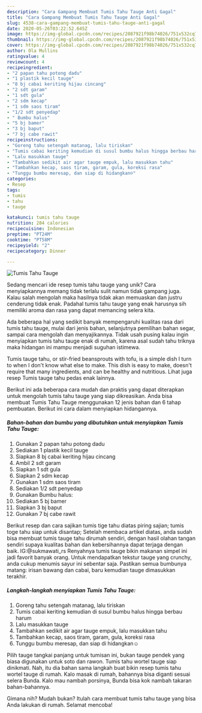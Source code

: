 ```yaml
---
description: "Cara Gampang Membuat Tumis Tahu Tauge Anti Gagal"
title: "Cara Gampang Membuat Tumis Tahu Tauge Anti Gagal"
slug: 4538-cara-gampang-membuat-tumis-tahu-tauge-anti-gagal
date: 2020-05-26T03:22:52.645Z
image: https://img-global.cpcdn.com/recipes/2087921f98b74026/751x532cq70/tumis-tahu-tauge-foto-resep-utama.jpg
thumbnail: https://img-global.cpcdn.com/recipes/2087921f98b74026/751x532cq70/tumis-tahu-tauge-foto-resep-utama.jpg
cover: https://img-global.cpcdn.com/recipes/2087921f98b74026/751x532cq70/tumis-tahu-tauge-foto-resep-utama.jpg
author: Ola Mullins
ratingvalue: 4
reviewcount: 4
recipeingredient:
- "2 papan tahu potong dadu"
- "1 plastik kecil tauge"
- "8 bj cabai keriting hijau cincang"
- "2 sdt garam"
- "1 sdt gula"
- "2 sdm kecap"
- "1 sdm saos tiram"
- "1/2 sdt penyedap"
- " Bumbu halus"
- "5 bj bamer"
- "3 bj baput"
- "7 bj cabe rawit"
recipeinstructions:
- "Goreng tahu setengah matanag, lalu tiriskan"
- "Tumis cabai keriting kemudian di susul bumbu halus hingga berbau harum"
- "Lalu masukkan tauge"
- "Tambahkan sedikit air agar tauge empuk, lalu masukkan tahu"
- "Tambahkan kecap, saos tiram, garam, gula, koreksi rasa"
- "Tunggu bumbu meresap, dan siap di hidangkan☺"
categories:
- Resep
tags:
- tumis
- tahu
- tauge

katakunci: tumis tahu tauge 
nutrition: 284 calories
recipecuisine: Indonesian
preptime: "PT24M"
cooktime: "PT58M"
recipeyield: "2"
recipecategory: Dinner

---
```



![Tumis Tahu Tauge](https://img-global.cpcdn.com/recipes/2087921f98b74026/751x532cq70/tumis-tahu-tauge-foto-resep-utama.jpg)

Sedang mencari ide resep tumis tahu tauge yang unik? Cara menyiapkannya memang tidak terlalu sulit namun tidak gampang juga. Kalau salah mengolah maka hasilnya tidak akan memuaskan dan justru cenderung tidak enak. Padahal tumis tahu tauge yang enak harusnya sih memiliki aroma dan rasa yang dapat memancing selera kita.

Ada beberapa hal yang sedikit banyak mempengaruhi kualitas rasa dari tumis tahu tauge, mulai dari jenis bahan, selanjutnya pemilihan bahan segar, sampai cara mengolah dan menyajikannya. Tidak usah pusing kalau ingin menyiapkan tumis tahu tauge enak di rumah, karena asal sudah tahu triknya maka hidangan ini mampu menjadi suguhan istimewa.

Tumis tauge tahu, or stir-fried beansprouts with tofu, is a simple dish I turn to when I don&#39;t know what else to make. This dish is easy to make, doesn&#39;t require that many ingredients, and can be healthy and nutritious. Lihat juga resep Tumis tauge tahu pedas enak lainnya.


Berikut ini ada beberapa cara mudah dan praktis yang dapat diterapkan untuk mengolah tumis tahu tauge yang siap dikreasikan. Anda bisa membuat Tumis Tahu Tauge menggunakan 12 jenis bahan dan 6 tahap pembuatan. Berikut ini cara dalam menyiapkan hidangannya.

<!--inarticleads1-->

##### Bahan-bahan dan bumbu yang dibutuhkan untuk menyiapkan Tumis Tahu Tauge:

1. Gunakan 2 papan tahu potong dadu
1. Sediakan 1 plastik kecil tauge
1. Siapkan 8 bj cabai keriting hijau cincang
1. Ambil 2 sdt garam
1. Siapkan 1 sdt gula
1. Siapkan 2 sdm kecap
1. Gunakan 1 sdm saos tiram
1. Sediakan 1/2 sdt penyedap
1. Gunakan  Bumbu halus:
1. Sediakan 5 bj bamer
1. Siapkan 3 bj baput
1. Gunakan 7 bj cabe rawit


Berikut resep dan cara sajikan tumis tige tahu diatas piring sajian; tumis toge tahu siap untuk disantap; Setelah membaca artikel diatas, anda sudah bisa membuat tumis tauge tahu dirumah sendiri, dengan hasil olahan tangan sendiri supaya kualitas bahan dan kebersihannya dapat terjaga dengan baik. IG:@sukmawati_rs Renyahnya tumis tauge bikin makanan simpel ini jadi favorit banyak orang. Untuk mendapatkan tekstur tauge yang crunchy, anda cukup menumis sayur ini sebentar saja. Pastikan semua bumbunya matang: irisan bawang dan cabai, baru kemudian tauge dimasukkan terakhir. 

<!--inarticleads2-->

##### Langkah-langkah menyiapkan Tumis Tahu Tauge:

1. Goreng tahu setengah matanag, lalu tiriskan
1. Tumis cabai keriting kemudian di susul bumbu halus hingga berbau harum
1. Lalu masukkan tauge
1. Tambahkan sedikit air agar tauge empuk, lalu masukkan tahu
1. Tambahkan kecap, saos tiram, garam, gula, koreksi rasa
1. Tunggu bumbu meresap, dan siap di hidangkan☺


Pilih tauge tangkai panjang untuk tumisan ini, bukan tauge pendek yang biasa digunakan untuk soto dan rawon. Tumis tahu wortel tauge siap dinikmati. Nah, itu dia bahan sama langkah buat bikin resep tumis tahu wortel tauge di rumah. Kalo masak di rumah, bahannya bisa diganti sesuai selera Bunda. Kalo mau nambah porsinya, Bunda bisa kok nambah takaran bahan-bahannya. 

Gimana nih? Mudah bukan? Itulah cara membuat tumis tahu tauge yang bisa Anda lakukan di rumah. Selamat mencoba!
